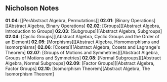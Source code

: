 ## Nicholson Notes

**01.04**: [[PerAbstract Algebra, Permutations]]
**02.01**: [Binary Operations][[Abstract Algebra, Binary Operations]
**02.02**: [Groups][[Abstract Algebra, Introduction to Groups]
**02.03**: [Subgroups][[Abstract Algebra, Subgroups]
**02.04**: [Cyclic Groups][[Abstract Algebra, Cyclic Groups and the Order of an Element]
**02.05**: [Morphisms][[Abstract Algebra, Homomorphisms and Isomorphisms]
**02.06**: [Cosets][[Abstract Algebra, Cosets and Lagrange's Theorem]
**02.07**: [Groups of Motions and Symmetries][[Abstract Algebra, Groups of Motions and Symmetries]
**02.08**: [Normal Subgroups][[Abstract Algebra, Normal Subgroups]
**02.09**: [Factor Groups][[Abstract Algebra, Factor Groups]
**02.10**: [Isomorphism Theorem][Abstract Algebra, The Isomorphism Theorem]
